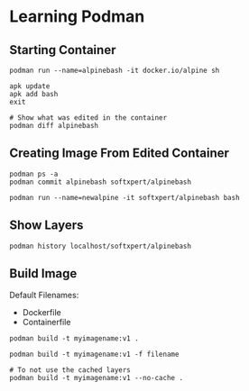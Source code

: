 # Learning Podman


## Starting Container

```
podman run --name=alpinebash -it docker.io/alpine sh

apk update
apk add bash
exit

# Show what was edited in the container
podman diff alpinebash
```

## Creating Image From Edited Container

```
podman ps -a
podman commit alpinebash softxpert/alpinebash

podman run --name=newalpine -it softxpert/alpinebash bash
```

## Show Layers

```
podman history localhost/softxpert/alpinebash

```

## Build Image

Default Filenames:
- Dockerfile
- Containerfile

```
podman build -t myimagename:v1 .

podman build -t myimagename:v1 -f filename

# To not use the cached layers
podman build -t myimagename:v1 --no-cache .
```















